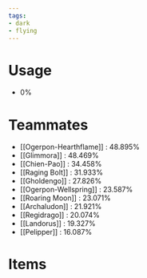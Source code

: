 ```yaml
---
tags:
- dark
- flying
---
```

# Usage
- 0%
# Teammates
- [[Ogerpon-Hearthflame]] : 48.895%
- [[Glimmora]] : 48.469%
- [[Chien-Pao]] : 34.458%
- [[Raging Bolt]] : 31.933%
- [[Gholdengo]] : 27.826%
- [[Ogerpon-Wellspring]] : 23.587%
- [[Roaring Moon]] : 23.071%
- [[Archaludon]] : 21.921%
- [[Regidrago]] : 20.074%
- [[Landorus]] : 19.327%
- [[Pelipper]] : 16.087%
# Items